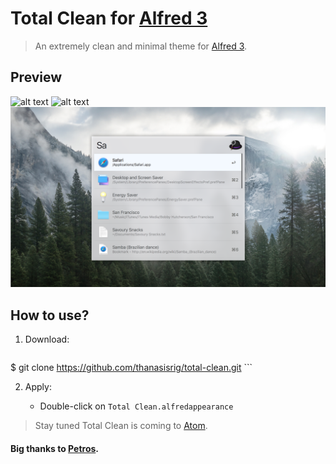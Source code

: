 # Total Clean for [Alfred 3](http://alfredapp.com)

> An extremely clean and minimal theme for [Alfred 3](http://alfredapp.com).

## Preview

![alt text](screenshots/total-clean2.png "Total Clean v1.0")
![alt text](screenshots/total-clean.png "Total Clean v1.0")
![alt text](screenshots/total-clean3.png "Total Clean v1.0")
## How to use?

1. Download:

	```
$ git clone https://github.com/thanasisrig/total-clean.git
	```

2. Apply:

	* Double-click on `Total Clean.alfredappearance`

> Stay tuned Total Clean is coming to [Atom](https://atom.io).



#### Big thanks to [Petros](https://github.com/pmitakos).

